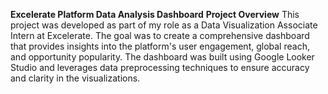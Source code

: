 **Excelerate Platform Data Analysis Dashboard**
**Project Overview**
This project was developed as part of my role as a Data Visualization Associate Intern at Excelerate. The goal was to create a comprehensive dashboard that provides insights into the platform's user engagement, global reach, and opportunity popularity. The dashboard was built using Google Looker Studio and leverages data preprocessing techniques to ensure accuracy and clarity in the visualizations.
